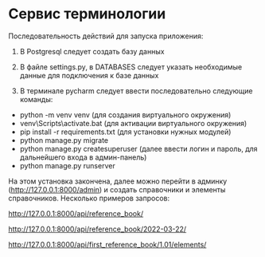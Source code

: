 # Сервис терминологии 

Последовательность действий для запуска приложения:

1. В Postgresql следует создать базу данных

2. В файле settings.py, в DATABASES следует указать необходимые данные для подключения к базе данных

3. В терминале pycharm следует ввести последовательно следующие команды:
- python -m venv venv   (для создания виртуального окружения)
- venv\Scripts\activate.bat   (для активации виртуального окружения)
- pip install -r requirements.txt   (для установки нужных модулей)
- python manage.py migrate
- python manage.py createsuperuser (далее ввести логин и пароль, для дальнейшего входа в админ-панель)
- python manage.py runserver

На этом установка закончена, далее можно перейти в админку (http://127.0.0.1:8000/admin) и создать справочники и элементы справочников. 
Несколько примеров запросов:

http://127.0.0.1:8000/api/reference_book/

http://127.0.0.1:8000/api/reference_book/2022-03-22/

http://127.0.0.1:8000/api/first_reference_book/1.01/elements/














